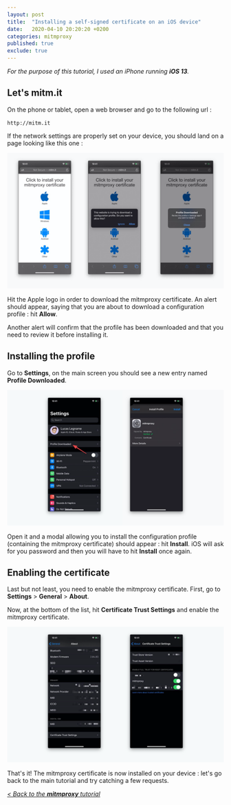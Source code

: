 ```yaml
---
layout: post
title:  "Installing a self-signed certificate on an iOS device"
date:   2020-04-10 20:20:20 +0200
categories: mitmproxy
published: true
exclude: true
---
```


_For the purpose of this tutorial, I used an iPhone running **iOS 13**._

## Let's mitm.it

On the phone or tablet, open a web browser and go to the following url : 
```
http://mitm.it
```

If the network settings are properly set on your device, you should land on a page looking like this one :

![Certificate](/assets/images/mitmproxy/certificate-install-ios-01.png)

Hit the Apple logo in order to download the mitmproxy certificate. An alert should appear, saying that you are about to download a configuration profile : hit **Allow**.

Another alert will confirm that the profile has been downloaded and that you need to review it before installing it.

## Installing the profile

Go to **Settings**, on the main screen you should see a new entry named **Profile Downloaded**.

![Certificate](/assets/images/mitmproxy/certificate-install-ios-02.png)

Open it and a modal allowing you to install the configuration profile (containing the mitmproxy certificate) should appear : hit **Install**. iOS will ask for you password and then you will have to hit **Install** once again.

## Enabling the certificate

Last but not least, you need to enable the mitmproxy certificate. First, go to **Settings** > **General** > **About**.

Now, at the bottom of the list, hit **Certificate Trust Settings** and enable the mitmproxy certificate.

![Certificate](/assets/images/mitmproxy/certificate-install-ios-03.png)

That's it! The mitmproxy certificate is now installed on your device : let's go back to the main tutorial and try catching a few requests.

<a href="{% post_url mitmproxy/2020-04-10-mitmproxy %}#installing-the-self-signed-certificate">_< Back to the **mitmproxy** tutorial_</a>